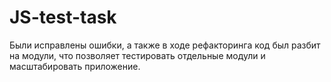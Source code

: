 # JS-test-task

Были исправлены ошибки, а также в ходе рефакторинга код был разбит на модули, что позволяет тестировать отдельные модули и масштабировать приложение.
